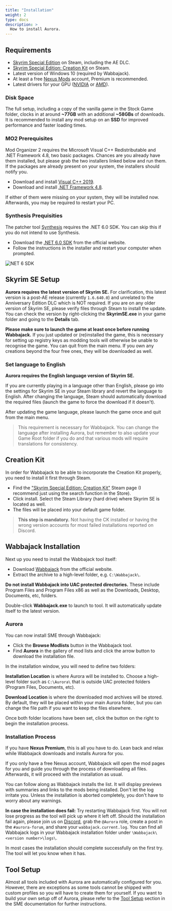```yaml
---
title: "Installation"
weight: 2
type: docs
description: >
  How to install Aurora.
---
```


## Requirements

- [Skyrim Special Edition](https://store.steampowered.com/app/489830/The_Elder_Scrolls_V_Skyrim_Special_Edition/) on Steam, including the AE DLC.
- [Skyrim Special Edition: Creation Kit](https://store.steampowered.com/app/1946180/Skyrim_Special_Edition_Creation_Kit/) on Steam.
- Latest version of Windows 10 (required by Wabbajack).
- At least a free [Nexus Mods](https://www.nexusmods.com/) account, Premium is recommended.
- Latest drivers for your GPU ([NVIDIA](https://www.nvidia.com/Download/index.aspx) or [AMD](https://www.amd.com/en/support)).

### Disk Space

The full setup, including a copy of the vanilla game in the Stock Game folder, clocks in at around **~77GB** with an additional **~58GBs** of downloads. It is recommended to install any mod setup on an **SSD** for improved performance and faster loading times.

### MO2 Prerequisites

Mod Organizer 2 requires the Microsoft Visual C++ Redistributable and .NET Framework 4.8, two basic packages. Chances are you already have them installed, but please grab the two installers linked below and run them. If the packages are already present on your system, the installers should notify you.

- Download and install [Visual C++ 2019](https://aka.ms/vs/16/release/vc_redist.x64.exe).
- Download and install [.NET Framework 4.8](https://dotnet.microsoft.com/download/dotnet-framework/thank-you/net48-web-installer).

If either of them were missing on your system, they will be installed now. Afterwards, you may be required to restart your PC.

### Synthesis Prequisities

The patcher tool [Synthesis](https://github.com/Mutagen-Modding/Synthesis) requires the .NET 6.0 SDK. You can skip this if you do not intend to use Synthesis.

- Download the [.NET 6.0 SDK](https://dotnet.microsoft.com/download) from the official website.
- Follow the instructions in the installer and restart your computer when prompted.

![NET 6 SDK](/Pictures/sme/net-6-sdk.png)

## Skyrim SE Setup

**Aurora requires the latest version of Skyrim SE.** For clarification, this latest version is a post-AE release (currently `1.6.640.0`) and unrelated to the Anniversary Edition DLC which is NOT required. If you are on any older version of Skyrim SE, please verify files through Steam to install the update. You can check the version by right-clicking the **SkyrimSE.exe** in your game folder and going to the **Details** tab.

**Please make sure to launch the game at least once before running Wabbajack.** If you just updated or (re)installed the game, this is necessary for setting up registry keys as modding tools will otherwise be unable to recognise the game. You can quit from the main menu. If you own any creations beyond the four free ones, they will be downloaded as well.

### Set language to English

**Aurora requires the English language version of Skyrim SE.**

If you are currently playing in a language other than English, please go into the settings for Skyrim SE in your Steam library and revert the language to English. After changing the language, Steam should automatically download the required files (launch the game to force the download if it doesn't).

After updating the game language, please launch the game once and quit from the main menu.

> This requirement is necessary for Wabbajack. You can change the language after installing Aurora, but remember to also update your Game Root folder if you do and that various mods will require translations for consistency.

## Creation Kit

In order for Wabbajack to be able to incorporate the Creation Kit properly, you need to install it first through Steam.

- Find the ["Skyrim Special Edition: Creation Kit"](https://store.steampowered.com/app/1946180/Skyrim_Special_Edition_Creation_Kit/) Steam page (I recommend just using the search function in the Store).
- Click install. Select the Steam Library (hard drive) where Skyrim SE is located as well.
- The files will be placed into your default game folder.

> **This step is mandatory.** Not having the CK installed or having the wrong version accounts for most failed installations reported on Discord.

## Wabbajack Installation

Next up you need to install the Wabbajack tool itself:

- Download [Wabbajack](https://www.wabbajack.org/#/) from the official website.
- Extract the archive to a high-level folder, e.g. `C:\Wabbajack\`.

**Do not install Wabbajack into UAC protected directories.** These include Program Files and Program Files x86 as well as the Downloads, Desktop, Documents, etc, folders.

Double-click **Wabbajack.exe** to launch to tool. It will automatically update itself to the latest version.

### Aurora

You can now install SME through Wabbajack:

- Click the **Browse Modlists** button in the Wabbajack tool.
- Find **Aurora** in the gallery of mod lists and click the arrow button to download the installation file.

In the installation window, you will need to define two folders:

**Installation Location** is where Aurora will be installed to. Choose a high-level folder such as `C:\Aurora\` that is outside UAC protected folders (Program Files, Documents, etc).

**Download Location** is where the downloaded mod archives will be stored. By default, they will be placed within your main Aurora folder, but you can change the file path if you want to keep the files elsewhere.

Once both folder locations have been set, click the button on the right to begin the installation process.

### Installation Process

If you have **Nexus Premium**, this is all you have to do. Lean back and relax while Wabbajack downloads and installs Aurora for you.

If you only have a free Nexus account, Wabbajack will open the mod pages for you and guide you through the process of downloading all files. Afterwards, it will proceed with the installation as usual.

You can follow along as Wabbajack installs the list. It will display previews with summaries and links to the mods being installed. Don't let the log irritate you. Unless the installation is aborted completely, you don't have to worry about any warnings.

**In case the installation does fail:** Try restarting Wabbajack first. You will not lose progress as the tool will pick up where it left off. Should the installation fail again, please join us on [Discord](https://discord.gg/xRrHRsb5e9), grab the `@Aurora` role, create a post in the `#aurora-forum`, and share your `wabbajack.current.log`. You can find all Wabbajack logs in your Wabbajack installation folder under `\Wabbajack\<version number>\logs\`.

In most cases the installation should complete successfully on the first try. The tool will let you know when it has.

## Tool Setup

Almost all tools included with Aurora are automatically configured for you. However, there are exceptions as some tools cannot be shipped with custom profiles so you will have to create them for yourself. If you want to build your own setup off of Aurora, please refer to the [Tool Setup](/skyrim-se/sme/installation/#tool-setup) section in the SME documentation for further instructions.
